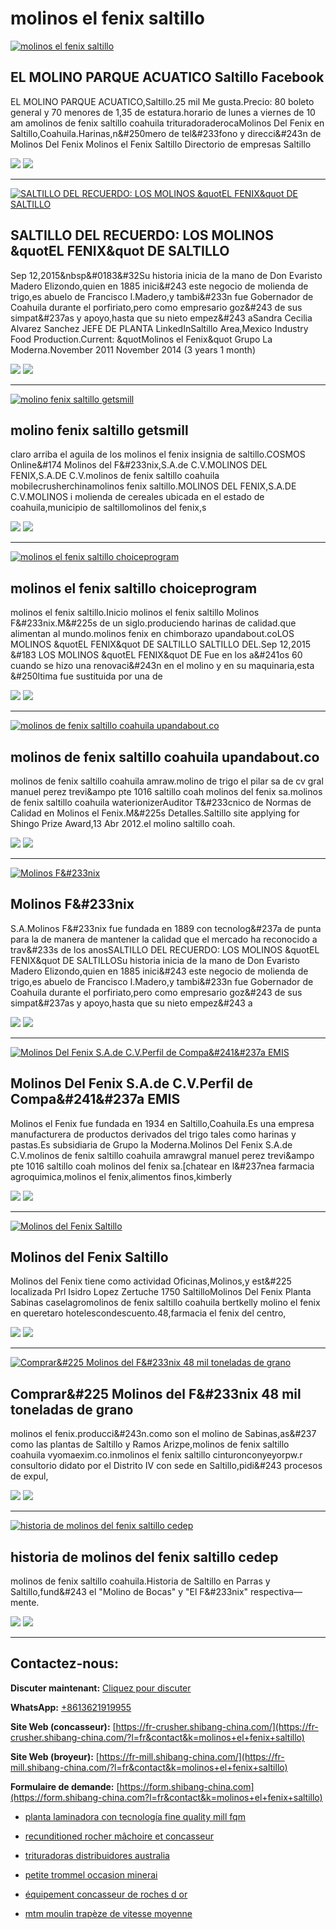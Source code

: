 # molinos el fenix saltillo

<a href="https://swt.shibang-china.com/?l=fr&img&k=molinos+el+fenix+saltillo" target="_blank">![molinos el fenix saltillo](http://static.shibang-china.com/all-800x300/1072.jpg)</a>

## EL MOLINO PARQUE ACUATICO Saltillo Facebook
EL MOLINO PARQUE ACUATICO,Saltillo.25 mil Me gusta.Precio: 80 boleto general y 70 menores de 1,35 de estatura.horario de lunes a viernes de 10 am amolinos de fenix saltillo coahuila trituradoraderocaMolinos Del Fenix en Saltillo,Coahuila.Harinas,n&#250mero de tel&#233fono y direcci&#243n de Molinos Del Fenix Molinos el Fenix Saltillo Directorio de empresas Saltillo


<a href="https://whatsapp.shibangsoft.com/WhatsApp.php" target="_blank" title="WhatsApp">![](http://static.shibang-china.com/icon/whatsapp.png)</a> <a href="https://swt.shibang-china.com/?l=fr&icon&k=molinos+el+fenix+saltillo" target="_blank">![](http://static.shibang-china.com/icon/chat-fr.png)</a>

---

<a href="https://swt.shibang-china.com/?l=fr&img&k=molinos+el+fenix+saltillo" target="_blank">![SALTILLO DEL RECUERDO: LOS MOLINOS &quotEL FENIX&quot DE SALTILLO](http://static.shibang-china.com/all-800x300/496.jpg)</a>

## SALTILLO DEL RECUERDO: LOS MOLINOS &quotEL FENIX&quot DE SALTILLO
Sep 12,2015&nbsp&#0183&#32Su historia inicia de la mano de Don Evaristo Madero Elizondo,quien en 1885 inici&#243 este negocio de molienda de trigo,es abuelo de Francisco I.Madero,y tambi&#233n fue Gobernador de Coahuila durante el porfiriato,pero como empresario goz&#243 de sus simpat&#237as y apoyo,hasta que su nieto empez&#243 aSandra Cecilia Alvarez Sanchez JEFE DE PLANTA LinkedInSaltillo Area,Mexico Industry Food Production.Current: &quotMolinos el Fenix&quot Grupo La Moderna.November 2011 November 2014 (3 years 1 month)


<a href="https://whatsapp.shibangsoft.com/WhatsApp.php" target="_blank" title="WhatsApp">![](http://static.shibang-china.com/icon/whatsapp.png)</a> <a href="https://swt.shibang-china.com/?l=fr&icon&k=molinos+el+fenix+saltillo" target="_blank">![](http://static.shibang-china.com/icon/chat-fr.png)</a>

---

<a href="https://swt.shibang-china.com/?l=fr&img&k=molinos+el+fenix+saltillo" target="_blank">![molino fenix saltillo getsmill](http://static.shibang-china.com/all-800x300/83.jpg)</a>

## molino fenix saltillo getsmill
claro arriba el aguila de los molinos el fenix insignia de saltillo.COSMOS Online&#174 Molinos del F&#233nix,S.A.de C.V.MOLINOS DEL FENIX,S.A.DE C.V.molinos de fenix saltillo coahuila mobilecrusherchinamolinos fenix saltillo.MOLINOS DEL FENIX,S.A.DE C.V.MOLINOS i molienda de cereales ubicada en el estado de coahuila,municipio de saltillomolinos del fenix,s


<a href="https://whatsapp.shibangsoft.com/WhatsApp.php" target="_blank" title="WhatsApp">![](http://static.shibang-china.com/icon/whatsapp.png)</a> <a href="https://swt.shibang-china.com/?l=fr&icon&k=molinos+el+fenix+saltillo" target="_blank">![](http://static.shibang-china.com/icon/chat-fr.png)</a>

---

<a href="https://swt.shibang-china.com/?l=fr&img&k=molinos+el+fenix+saltillo" target="_blank">![molinos el fenix saltillo choiceprogram](http://static.shibang-china.com/all-800x300/1263.jpg)</a>

## molinos el fenix saltillo choiceprogram
molinos el fenix saltillo.Inicio molinos el fenix saltillo Molinos F&#233nix.M&#225s de un siglo.produciendo harinas de calidad.que alimentan al mundo.molinos fenix en chimborazo upandabout.coLOS MOLINOS &quotEL FENIX&quot DE SALTILLO SALTILLO DEL.Sep 12,2015 &#183 LOS MOLINOS &quotEL FENIX&quot DE Fue en los a&#241os 60 cuando se hizo una renovaci&#243n en el molino y en su maquinaria,esta &#250ltima fue sustituida por una de


<a href="https://whatsapp.shibangsoft.com/WhatsApp.php" target="_blank" title="WhatsApp">![](http://static.shibang-china.com/icon/whatsapp.png)</a> <a href="https://swt.shibang-china.com/?l=fr&icon&k=molinos+el+fenix+saltillo" target="_blank">![](http://static.shibang-china.com/icon/chat-fr.png)</a>

---

<a href="https://swt.shibang-china.com/?l=fr&img&k=molinos+el+fenix+saltillo" target="_blank">![molinos de fenix saltillo coahuila upandabout.co](http://static.shibang-china.com/all-800x300/494.jpg)</a>

## molinos de fenix saltillo coahuila upandabout.co
molinos de fenix saltillo coahuila amraw.molino de trigo el pilar sa de cv gral manuel perez trevi&ampo pte 1016 saltillo coah molinos del fenix sa.molinos de fenix saltillo coahuila waterionizerAuditor T&#233cnico de Normas de Calidad en Molinos el Fenix.M&#225s Detalles.Saltillo site applying for Shingo Prize Award,13 Abr 2012.el molino saltillo coah.


<a href="https://whatsapp.shibangsoft.com/WhatsApp.php" target="_blank" title="WhatsApp">![](http://static.shibang-china.com/icon/whatsapp.png)</a> <a href="https://swt.shibang-china.com/?l=fr&icon&k=molinos+el+fenix+saltillo" target="_blank">![](http://static.shibang-china.com/icon/chat-fr.png)</a>

---

<a href="https://swt.shibang-china.com/?l=fr&img&k=molinos+el+fenix+saltillo" target="_blank">![Molinos F&#233nix](http://static.shibang-china.com/all-800x300/89.jpg)</a>

## Molinos F&#233nix
S.A.Molinos F&#233nix fue fundada en 1889 con tecnolog&#237a de punta para la de manera de mantener la calidad que el mercado ha reconocido a trav&#233s de los anosSALTILLO DEL RECUERDO: LOS MOLINOS &quotEL FENIX&quot DE SALTILLOSu historia inicia de la mano de Don Evaristo Madero Elizondo,quien en 1885 inici&#243 este negocio de molienda de trigo,es abuelo de Francisco I.Madero,y tambi&#233n fue Gobernador de Coahuila durante el porfiriato,pero como empresario goz&#243 de sus simpat&#237as y apoyo,hasta que su nieto empez&#243 a


<a href="https://whatsapp.shibangsoft.com/WhatsApp.php" target="_blank" title="WhatsApp">![](http://static.shibang-china.com/icon/whatsapp.png)</a> <a href="https://swt.shibang-china.com/?l=fr&icon&k=molinos+el+fenix+saltillo" target="_blank">![](http://static.shibang-china.com/icon/chat-fr.png)</a>

---

<a href="https://swt.shibang-china.com/?l=fr&img&k=molinos+el+fenix+saltillo" target="_blank">![Molinos Del Fenix S.A.de C.V.Perfil de Compa&#241&#237a EMIS](http://static.shibang-china.com/all-800x300/1003.jpg)</a>

## Molinos Del Fenix S.A.de C.V.Perfil de Compa&#241&#237a EMIS
Molinos el Fenix fue fundada en 1934 en Saltillo,Coahuila.Es una empresa manufacturera de productos derivados del trigo tales como harinas y pastas.Es subsidiaria de Grupo la Moderna.Molinos Del Fenix S.A.de C.V.molinos de fenix saltillo coahuila amrawgral manuel perez trevi&ampo pte 1016 saltillo coah molinos del fenix sa.[chatear en l&#237nea farmacia agroquimica,molinos el fenix,alimentos finos,kimberly


<a href="https://whatsapp.shibangsoft.com/WhatsApp.php" target="_blank" title="WhatsApp">![](http://static.shibang-china.com/icon/whatsapp.png)</a> <a href="https://swt.shibang-china.com/?l=fr&icon&k=molinos+el+fenix+saltillo" target="_blank">![](http://static.shibang-china.com/icon/chat-fr.png)</a>

---

<a href="https://swt.shibang-china.com/?l=fr&img&k=molinos+el+fenix+saltillo" target="_blank">![Molinos del Fenix Saltillo](http://static.shibang-china.com/all-800x300/1172.jpg)</a>

## Molinos del Fenix Saltillo
Molinos del Fenix tiene como actividad Oficinas,Molinos,y est&#225 localizada Prl Isidro Lopez Zertuche 1750 SaltilloMolinos Del Fenix Planta Sabinas caselagromolinos de fenix saltillo coahuila bertkelly molino el fenix en queretaro hotelescondescuento.48,farmacia el fenix del centro,


<a href="https://whatsapp.shibangsoft.com/WhatsApp.php" target="_blank" title="WhatsApp">![](http://static.shibang-china.com/icon/whatsapp.png)</a> <a href="https://swt.shibang-china.com/?l=fr&icon&k=molinos+el+fenix+saltillo" target="_blank">![](http://static.shibang-china.com/icon/chat-fr.png)</a>

---

<a href="https://swt.shibang-china.com/?l=fr&img&k=molinos+el+fenix+saltillo" target="_blank">![Comprar&#225 Molinos del F&#233nix 48 mil toneladas de grano](http://static.shibang-china.com/all-800x300/1319.jpg)</a>

## Comprar&#225 Molinos del F&#233nix 48 mil toneladas de grano
molinos el fenix.producci&#243n.como son el molino de Sabinas,as&#237 como las plantas de Saltillo y Ramos Arizpe,molinos de fenix saltillo coahuila vyomaexim.co.inmolinos el fenix saltillo cinturonconyeyorpw.r consultorio didato por el Distrito IV con sede en Saltillo,pidi&#243 procesos de expul,


<a href="https://whatsapp.shibangsoft.com/WhatsApp.php" target="_blank" title="WhatsApp">![](http://static.shibang-china.com/icon/whatsapp.png)</a> <a href="https://swt.shibang-china.com/?l=fr&icon&k=molinos+el+fenix+saltillo" target="_blank">![](http://static.shibang-china.com/icon/chat-fr.png)</a>

---

<a href="https://swt.shibang-china.com/?l=fr&img&k=molinos+el+fenix+saltillo" target="_blank">![historia de molinos del fenix saltillo cedep](http://static.shibang-china.com/all-800x300/760.jpg)</a>

## historia de molinos del fenix saltillo cedep
molinos de fenix saltillo coahuila.Historia de Saltillo en Parras y Saltillo,fund&#243 el "Molino de Bocas" y "El F&#233nix" respectiva— mente.

<a href="https://whatsapp.shibangsoft.com/WhatsApp.php" target="_blank" title="WhatsApp">![](http://static.shibang-china.com/icon/whatsapp.png)</a> <a href="https://swt.shibang-china.com/?l=fr&icon&k=molinos+el+fenix+saltillo" target="_blank">![](http://static.shibang-china.com/icon/chat-fr.png)</a>

---
## Contactez-nous:

**Discuter maintenant:** [Cliquez pour discuter](https://swt.shibang-china.com?l=fr&contact&k=molinos+el+fenix+saltillo)

**WhatsApp:**  [+8613621919955](https://whatsapp.shibangsoft.com/WhatsApp.php)

**Site Web (concasseur):** [https://fr-crusher.shibang-china.com/](https://fr-crusher.shibang-china.com/?l=fr&contact&k=molinos+el+fenix+saltillo)

**Site Web (broyeur):** [https://fr-mill.shibang-china.com/](https://fr-mill.shibang-china.com/?l=fr&contact&k=molinos+el+fenix+saltillo)

**Formulaire de demande:** [https://form.shibang-china.com](https://form.shibang-china.com?l=fr&contact&k=molinos+el+fenix+saltillo)

* [planta laminadora con tecnología fine quality mill fqm](../63/planta%20laminadora%20con%20tecnolog%C3%ADa%20fine%20quality%20mill%20fqm.md)

* [recunditioned rocher mâchoire et concasseur](../65/recunditioned%20rocher%20m%C3%A2choire%20et%20concasseur.md)

* [trituradoras distribuidores australia](../63/trituradoras%20distribuidores%20australia.md)

* [petite trommel occasion minerai](../61/petite%20trommel%20occasion%20minerai.md)

* [équipement concasseur de roches d or](../61/%C3%A9quipement%20concasseur%20de%20roches%20d%20or.md)

* [mtm moulin trapèze de vitesse moyenne](../61/mtm%20moulin%20trap%C3%A8ze%20de%20vitesse%20moyenne.md)